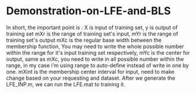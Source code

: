 # Demonstration-on-LFE-and-BLS

In short, the important point is :
X is input of training set, y is output of training set
mXr is the range of training set's input, mYr is the range of training set's output
mXc is the regular base width between the membership function, You may need to write the whole possible number within the range for it's input training set respectively, mYc is the center for output, same as mXc, you need to write in all possible number within the range, in my case i'm using range to auto-define instead of write in one by one.
mXint is the membership center interval for input, need to make change based on your requesting and dataset.
After we generate the LFE_INP.m, we can run the LFE.mat to training it.


